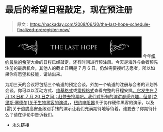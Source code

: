 # 最后的希望日程敲定，现在预注册

> 原文：<https://hackaday.com/2008/06/30/the-last-hope-schedule-finalized-preregister-now/>

![](img/a89c582f352dcec68bb07fa475bda2c0.png)
今年[纽约](http://www.mahalo.com/The_Last_HOPE_Conference)[最后的希望](http://www.2600.com/news/view/article/11181)大会的日程已经敲定，还有时间进行预注册。今天是海外与会者预先注册的最后机会，其他人的截止日期是 7 月 6 日。仍然需要视听志愿者，所以如果你有愿望和技能，请站出来。

为期三天的会议将包括三个轨道的预定会谈，外加一个轨道的注册与会者的计划外会谈。你可以以互动方式、[维基格式](http://wiki.hope.net/index.php/Scheduled_Talks_(Matrix))或[常规格式](http://www.thelasthope.org/talks.php)查看完整的日程安排[。它发生在 7 月 18 日和 7 月 20 日之间；赶快去抢票吧。我们对所有的演讲都感兴趣，但是[克里斯·塞德尔]关于生物黑客](http://www.thelasthope.org/matrix/)[的演讲，](http://www.hackaday.com/2008/01/05/24c3-hacking-dna/)，[纽约电阻器](http://www.nycresistor.com/)关于协作硬件黑客的演示，以及[雷]关于逃脱高安全级别手铐的演示让我们充满期待地等待着。谁要去？你期待什么？请在评论中告诉我们。

*   [永久链接](http://www.2600.com/news/view/article/11181)
